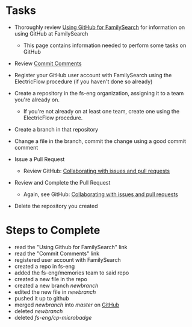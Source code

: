 # Tasks

* Thoroughly review [Using GitHub for FamilySearch](https://fhconfluence.churchofjesuschrist.org/display/DPT/Using+GitHub+for+FamilySearch) for information on using GitHub at FamilySearch

    * This page contains information needed to perform some tasks on GitHub
* Review [Commit Comments](https://fhconfluence.churchofjesuschrist.org/display/~roskelleycj/2013/07/30/Commit+Comments)
* Register your GitHub user account with FamilySearch using the ElectricFlow procedure (if you haven't done so already)

* Create a repository in the fs-eng organization, assigning it to a team you're already on.

    * If you're not already on at least one team, create one using the ElectricFlow procedure.
* Create a branch in that repository

* Change a file in the branch, commit the change using a good commit comment

* Issue a Pull Request

    * Review GitHub: [Collaborating with issues and pull requests](https://help.github.com/en/github/collaborating-with-issues-and-pull-requests)
* Review and Complete the Pull Request

    * Again, see GitHub: [Collaborating with issues and pull requests](https://help.github.com/en/github/collaborating-with-issues-and-pull-requests)
* Delete the repository you created

# Steps to Complete

* read the "Using Github for FamilySearch" link
* read the "Commit Comments" link
* registered user account with FamilySearch
* created a repo in fs-eng
* added the fs-eng/memories team to said repo
* created a new file in the repo
* created a new branch *newbranch*
* edited the new file in *newbranch*
* pushed it up to github
* merged *newbranch* into *master* on [GitHub](https://github.com)
* deleted *newbranch*
* deleted *fs-eng/cp-microbadge*



